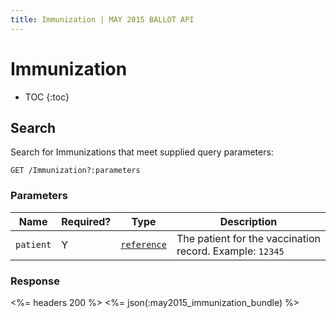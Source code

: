 ```yaml
---
title: Immunization | MAY 2015 BALLOT API
---
```


# Immunization

* TOC
{:toc}

## Search

Search for Immunizations that meet supplied query parameters:

    GET /Immunization?:parameters

### Parameters

 Name      | Required? | Type          | Description
-----------|-----------|---------------|----------------------------------------------------------
 `patient` | Y         | [`reference`] | The patient for the vaccination record. Example: `12345`

### Response

<%= headers 200 %>
<%= json(:may2015_immunization_bundle) %>

[`reference`]: http://hl7.org/fhir/2015May/search.html#reference
